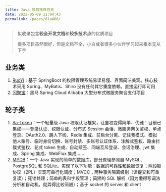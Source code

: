 ```yaml
---
title: Java 项目推荐总览
date: 2022-05-09 11:04:43
permalink: /pages/61a468/
---
```

> 拟收录包含**较全开发文档**和**较多技术点**的优质项目
>
> 很多项目虽然很好，但是文档不全，小白或者很多小伙伴学习起来根本无从下手

## 业务类

1. [RuoYi](https://gitee.com/y_project/RuoYi)：基于 SpringBoot 的权限管理系统易读易懂、界面简洁美观。核心技术采用 Spring、MyBatis、Shiro 没有任何其它重度依赖。直接运行即可用
2. [闪聚宝](https://www.bilibili.com/video/BV17v411V79c?p=1)：黑马 Spring Cloud Alibaba 大型分布式微服务聚合支付项目

## 轮子类

1. [Sa-Token](https://gitee.com/dromara/sa-token)：一个轻量级 Java 权限认证框架，让鉴权变得简单、优雅！目前已集成——登录认证、权限认证、分布式 Session 会话、微服务网关鉴权、单点登录、OAuth2.0、踢人下线、Redis 集成、前后台分离、记住我模式、模拟他人账号、临时身份切换、账号封禁、多账号认证体系、注解式鉴权、路由拦截式鉴权、花式 token 生成、自动续签、同端互斥登录、会话治理、jwt 集成、Spring 集成、WebFlux 集成……
2. [MYDB](https://github.com/CN-GuoZiyang/MYDB)：一个 Java 实现的简单的数据库，部分原理参照自 MySQL、PostgreSQL 和 SQLite。实现了以下功能：数据的可靠性和数据恢复；两段锁协议（2PL）实现可串行化调度；MVCC；两种事务隔离级别（读提交和可重复读）；死锁处理；简单的表和字段管理；简陋的 SQL 解析（因为懒得写词法分析和自动机，就弄得比较简陋）；基于 socket 的 server 和 client


